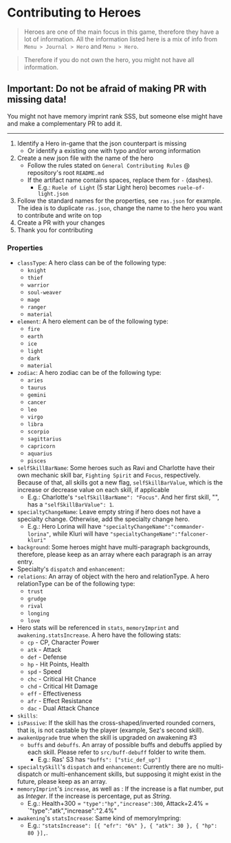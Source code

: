 # Contributing to Heroes

> Heroes are one of the main focus in this game, therefore they have a lot of information. All the information listed here is a mix of info from `Menu > Journal > Hero` and `Menu > Hero`.

> Therefore if you do not own the hero, you might not have all information.

## Important: Do not be afraid of making PR with missing data!

You might not have memory imprint rank SSS, but someone else might have and make a complementary PR to add it.

---

1. Identify a Hero in-game that the json counterpart is missing
    - Or identify a existing one with typo and/or wrong information
2. Create a new json file with the name of the hero
    - Follow the rules stated on `General Contributing Rules` @ repository's root `README.md`
    - If the artifact name contains spaces, replace them for `-` (dashes).
        - E.g.: `Ruele of Light` (5 star Light hero) becomes `ruele-of-light.json`
3. Follow the standard names for the properties, see `ras.json` for example. The idea is to duplicate `ras.json`, change the name to the hero you want to contribute and write on top
4. Create a PR with your changes
5. Thank you for contributing

### Properties

-   `classType`: A hero class can be of the following type:
    -   `knight`
    -   `thief`
    -   `warrior`
    -   `soul-weaver`
    -   `mage`
    -   `ranger`
    -   `material`
-   `element`: A hero element can be of the following type:
    -   `fire`
    -   `earth`
    -   `ice`
    -   `light`
    -   `dark`
    -   `material`
-   `zodiac`: A hero zodiac can be of the following type:
    -   `aries`
    -   `taurus`
    -   `gemini`
    -   `cancer`
    -   `leo`
    -   `virgo`
    -   `libra`
    -   `scorpio`
    -   `sagittarius`
    -   `capricorn`
    -   `aquarius`
    -   `pisces`
-   `selfSkillBarName`: Some heroes such as Ravi and Charlotte have their own mechanic skill bar, `Fighting Spirit` and `Focus`, respectively. Because of that, all skills got a new flag, `selfSkillBarValue`, which is the increase or decrease value on each skill, if applicable
    - E.g.: Charlotte's `"selfSkillBarName": "Focus"`. And her first skill, "", has a `"selfSkillBarValue": 1`.
-   `specialtyChangeName`: Leave empty string if hero does not have a specialty change. Otherwise, add the specialty change hero.
    -   E.g.: Hero Lorina will have `"specialtyChangeName":"commander-lorina"`, while Kluri will have `"specialtyChangeName":"falconer-kluri"`
-   `background`: Some heroes might have multi-paragraph backgrounds, therefore, please keep as an array where each paragraph is an array entry.
-   Specialty's `dispatch` and `enhancement`:
-   `relations`: An array of object with the hero and relationType. A hero relationType can be of the following type:
    -   `trust`
    -   `grudge`
    -   `rival`
    -   `longing`
	-   `love`
-   Hero stats will be referenced in `stats`, `memoryImprint` and `awakening.statsIncrease`. A hero have the following stats:
    -   `cp` - CP, Character Power
    -   `atk` - Attack
	-   `def` - Defense
    -   `hp` - Hit Points, Health
    -   `spd` - Speed
    -   `chc` - Critical Hit Chance
    -   `chd` - Critical Hit Damage
    -   `eff` - Effectiveness
    -   `afr` - Effect Resistance
    -   `dac` - Dual Attack Chance
-   `skills`:
-   `isPassive`: If the skill has the cross-shaped/inverted rounded corners, that is, is not castable by the player (example, Sez's second skill).
-   `awakenUpgrade` true when the skill is upgraded on awakening #3
    -   `buffs` and `debuffs`. An array of possible buffs and debuffs applied by each skill. Please refer to `src/buff-debuff` folder to write them.
        -   E.g.: Ras' S3 has `"buffs": ["stic_def_up"]`
-   `specialtySkill`'s `dispatch` and `enhancement`: Currently there are no multi-dispatch or multi-enhancement skills, but supposing it might exist in the future, please keep as an array.
-   `memoryImprint`'s `increase`, as well as : If the increase is a flat number, put as _Integer_. If the increase is percentage, put as _String_.
    -   E.g.: Health+300 = `"type":"hp","increase":300`, Attack+2.4% = `"type":"atk","increase":"2.4%"
-   `awakening`'s `statsIncrease`: Same kind of memoryImpring:
    -   E.g.: `"statsIncrease": [{ "efr": "6%" }, { "atk": 30 }, { "hp": 80 }],`.

